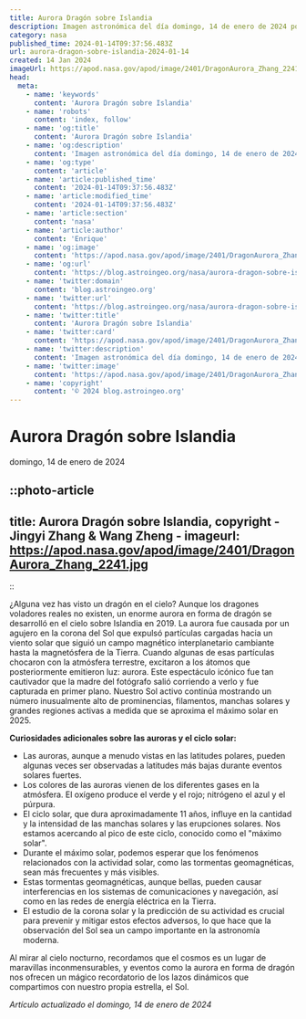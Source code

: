```yaml
---
title: Aurora Dragón sobre Islandia
description: Imagen astronómica del día domingo, 14 de enero de 2024 por la NASA; Aurora Dragón sobre Islandia
category: nasa
published_time: 2024-01-14T09:37:56.483Z
url: aurora-dragon-sobre-islandia-2024-01-14
created: 14 Jan 2024
imageUrl: https://apod.nasa.gov/apod/image/2401/DragonAurora_Zhang_2241.jpg
head:
  meta:
    - name: 'keywords'
      content: 'Aurora Dragón sobre Islandia'
    - name: 'robots'
      content: 'index, follow'
    - name: 'og:title'
      content: 'Aurora Dragón sobre Islandia'
    - name: 'og:description'
      content: 'Imagen astronómica del día domingo, 14 de enero de 2024 por la NASA; Aurora Dragón sobre Islandia'
    - name: 'og:type'
      content: 'article'
    - name: 'article:published_time'
      content: '2024-01-14T09:37:56.483Z'
    - name: 'article:modified_time'
      content: '2024-01-14T09:37:56.483Z'
    - name: 'article:section'
      content: 'nasa'
    - name: 'article:author'
      content: 'Enrique'
    - name: 'og:image'
      content: 'https://apod.nasa.gov/apod/image/2401/DragonAurora_Zhang_2241.jpg'
    - name: 'og:url'
      content: 'https://blog.astroingeo.org/nasa/aurora-dragon-sobre-islandia-2024-01-14'
    - name: 'twitter:domain'
      content: 'blog.astroingeo.org'
    - name: 'twitter:url'
      content: 'https://blog.astroingeo.org/nasa/aurora-dragon-sobre-islandia-2024-01-14'
    - name: 'twitter:title'
      content: 'Aurora Dragón sobre Islandia'
    - name: 'twitter:card'
      content: 'https://apod.nasa.gov/apod/image/2401/DragonAurora_Zhang_2241.jpg'
    - name: 'twitter:description'
      content: 'Imagen astronómica del día domingo, 14 de enero de 2024 por la NASA; Aurora Dragón sobre Islandia'
    - name: 'twitter:image'
      content: 'https://apod.nasa.gov/apod/image/2401/DragonAurora_Zhang_2241.jpg'
    - name: 'copyright'
      content: '© 2024 blog.astroingeo.org'
---
```

# Aurora Dragón sobre Islandia
domingo, 14 de enero de 2024


::photo-article
---
title: Aurora Dragón sobre Islandia, copyright - Jingyi Zhang & Wang Zheng -
imageurl: https://apod.nasa.gov/apod/image/2401/DragonAurora_Zhang_2241.jpg
---
::



¿Alguna vez has visto un dragón en el cielo? Aunque los dragones voladores reales no existen, un enorme aurora en forma de dragón se desarrolló en el cielo sobre Islandia en 2019. La aurora fue causada por un agujero en la corona del Sol que expulsó partículas cargadas hacia un viento solar que siguió un campo magnético interplanetario cambiante hasta la magnetósfera de la Tierra. Cuando algunas de esas partículas chocaron con la atmósfera terrestre, excitaron a los átomos que posteriormente emitieron luz: aurora. Este espectáculo icónico fue tan cautivador que la madre del fotógrafo salió corriendo a verlo y fue capturada en primer plano. Nuestro Sol activo continúa mostrando un número inusualmente alto de prominencias, filamentos, manchas solares y grandes regiones activas a medida que se aproxima el máximo solar en 2025.

**Curiosidades adicionales sobre las auroras y el ciclo solar:**

- Las auroras, aunque a menudo vistas en las latitudes polares, pueden algunas veces ser observadas a latitudes más bajas durante eventos solares fuertes.
- Los colores de las auroras vienen de los diferentes gases en la atmósfera. El oxígeno produce el verde y el rojo; nitrógeno el azul y el púrpura.
- El ciclo solar, que dura aproximadamente 11 años, influye en la cantidad y la intensidad de las manchas solares y las erupciones solares. Nos estamos acercando al pico de este ciclo, conocido como el "máximo solar".
- Durante el máximo solar, podemos esperar que los fenómenos relacionados con la actividad solar, como las tormentas geomagnéticas, sean más frecuentes y más visibles.
- Estas tormentas geomagnéticas, aunque bellas, pueden causar interferencias en los sistemas de comunicaciones y navegación, así como en las redes de energía eléctrica en la Tierra.
- El estudio de la corona solar y la predicción de su actividad es crucial para prevenir y mitigar estos efectos adversos, lo que hace que la observación del Sol sea un campo importante en la astronomía moderna.

Al mirar al cielo nocturno, recordamos que el cosmos es un lugar de maravillas inconmensurables, y eventos como la aurora en forma de dragón nos ofrecen un mágico recordatorio de los lazos dinámicos que compartimos con nuestro propia estrella, el Sol.

_Artículo actualizado el domingo, 14 de enero de 2024_